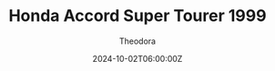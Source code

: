 ---
title: "Honda Accord Super Tourer 1999"
meta_title: ""
description: "Honda Accord 1999 (vrc_erc_1999_gojira) - VRC Tourers Gojira Ascent for Assetto Corsa by VRC"
date: 2024-10-02T06:00:00Z
thumb: IZZ0Zxc
mainimage: tj2fH7a
cargallery: ["KNuDw80", "M2ZRvTa"]
categories: ["Car"]
author: "Theodora"
tags: ["Honda", "Japan", "R2R", "Super Touring", "Touring car", "BTCC", "1999", "VRC"]
draft: false
link: https://modsfire.com/b6e7236v3A3UI4S
zipsize: "416 MB"
host: ModsFire
manu: Honda
championship: BTCC
country: Japan
year: 1999
class: Super Touring
drivetrain: FWD
engine: 2.0l Inline-4
power: 320 bhp
torque: 282
mass: 975
speed: 272
gb: sequential
accel: 5.25 seconds
creator: VRC
creatorfull: Virtual Racing Cars
version: "1.5"
csp: "0.2.0"
carname: "Honda Accord Super Tourer"
realname: VRC Tourers - Gojira Ascent
livery: "3 included"
r2r: 1
---
